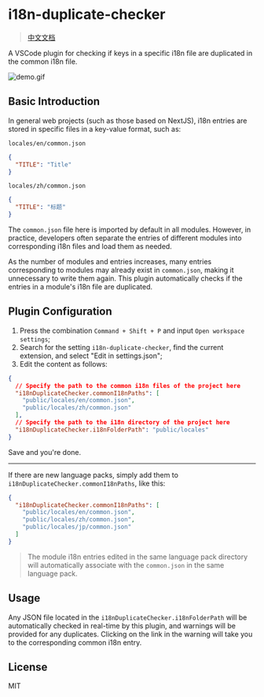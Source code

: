 # i18n-duplicate-checker

> [中文文档](./README.zh.md)

A VSCode plugin for checking if keys in a specific i18n file are duplicated in the common i18n file.

![demo.gif](./docs/demo.gif)

## Basic Introduction
In general web projects (such as those based on NextJS), i18n entries are stored in specific files in a key-value format, such as:

`locales/en/common.json`

```json
{
  "TITLE": "Title"
}
```

`locales/zh/common.json`

```json
{
  "TITLE": "标题"
}
```

The `common.json` file here is imported by default in all modules. However, in practice, developers often separate the entries of different modules into corresponding i18n files and load them as needed.

As the number of modules and entries increases, many entries corresponding to modules may already exist in `common.json`, making it unnecessary to write them again. This plugin automatically checks if the entries in a module's i18n file are duplicated.

## Plugin Configuration
1. Press the combination `Command + Shift + P` and input `Open workspace settings`;
2. Search for the setting `i18n-duplicate-checker`, find the current extension, and select "Edit in settings.json";
3. Edit the content as follows:
  ```json
  {
    // Specify the path to the common i18n files of the project here
    "i18nDuplicateChecker.commonI18nPaths": [
      "public/locales/en/common.json",
      "public/locales/zh/common.json"
    ],
    // Specify the path to the i18n directory of the project here
    "i18nDuplicateChecker.i18nFolderPath": "public/locales"
  }
  ```
  Save and you're done.

---

If there are new language packs, simply add them to `i18nDuplicateChecker.commonI18nPaths`, like this:
```json
{
  "i18nDuplicateChecker.commonI18nPaths": [
    "public/locales/en/common.json",
    "public/locales/zh/common.json",
    "public/locales/jp/common.json"
  ]
}
```

> The module i18n entries edited in the same language pack directory will automatically associate with the `common.json` in the same language pack.

## Usage
Any JSON file located in the `i18nDuplicateChecker.i18nFolderPath` will be automatically checked in real-time by this plugin, and warnings will be provided for any duplicates. Clicking on the link in the warning will take you to the corresponding common i18n entry.

## License
MIT